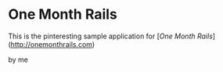 # One Month Rails

This is the pinteresting sample application for 
[*One Month Rails*] (http://onemonthrails.com)

by me